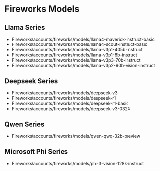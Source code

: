 # Fireworks Models

## Llama Series

- Fireworks/accounts/fireworks/models/llama4-maverick-instruct-basic
- Fireworks/accounts/fireworks/models/llama4-scout-instruct-basic
- Fireworks/accounts/fireworks/models/llama-v3p1-405b-instruct
- Fireworks/accounts/fireworks/models/llama-v3p1-8b-instruct
- Fireworks/accounts/fireworks/models/llama-v3p3-70b-instruct
- Fireworks/accounts/fireworks/models/llama-v3p2-90b-vision-instruct

## Deepseek Series

- Fireworks/accounts/fireworks/models/deepseek-v3
- Fireworks/accounts/fireworks/models/deepseek-r1
- Fireworks/accounts/fireworks/models/deepseek-r1-basic
- Fireworks/accounts/fireworks/models/deepseek-v3-0324

## Qwen Series

- Fireworks/accounts/fireworks/models/qwen-qwq-32b-preview

## Microsoft Phi Series

- Fireworks/accounts/fireworks/models/phi-3-vision-128k-instruct
